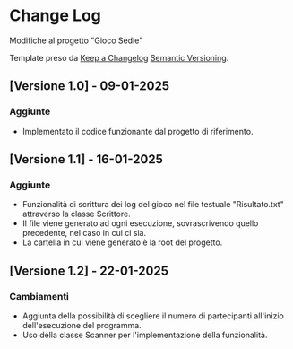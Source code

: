 # Change Log
Modifiche al progetto "Gioco Sedie" 

Template preso da [Keep a Changelog](http://keepachangelog.com/) [Semantic Versioning](http://semver.org/).

## [Versione 1.0] - 09-01-2025

### Aggiunte
- Implementato il codice funzionante dal progetto di riferimento.

  
## [Versione 1.1] - 16-01-2025

### Aggiunte
- Funzionalità di scrittura dei log del gioco nel file testuale "Risultato.txt" attraverso la classe Scrittore.
- Il file viene generato ad ogni esecuzione, sovrascrivendo quello precedente, nel caso in cui ci sia.
- La cartella in cui viene generato è la root del progetto.

## [Versione 1.2] - 22-01-2025

### Cambiamenti
- Aggiunta della possibilità di scegliere il numero di partecipanti all'inizio dell'esecuzione del programma.
- Uso della classe Scanner per l'implementazione della funzionalità.
